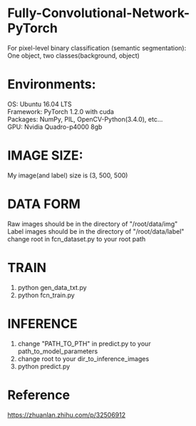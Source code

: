 # Fully-Convolutional-Network-PyTorch
For pixel-level binary classification (semantic segmentation):  
One object, two classes(background, object)  

# Environments:
OS: Ubuntu 16.04 LTS  
Framework: PyTorch 1.2.0 with cuda  
Packages: NumPy, PIL, OpenCV-Python(3.4.0), etc...  
GPU: Nvidia Quadro-p4000 8gb  

# IMAGE SIZE:
My image(and label) size is (3, 500, 500)  

# DATA FORM
Raw images should be in the directory of "/root/data/img"  
Label images should be in the directory of "/root/data/label"  
change root in fcn_dataset.py to your root path  

# TRAIN
1. python gen_data_txt.py  
2. python fcn_train.py

# INFERENCE
1. change "PATH_TO_PTH" in predict.py to your path_to_model_parameters  
2. change root to your dir_to_inference_images  
3. python predict.py  

# Reference
https://zhuanlan.zhihu.com/p/32506912
